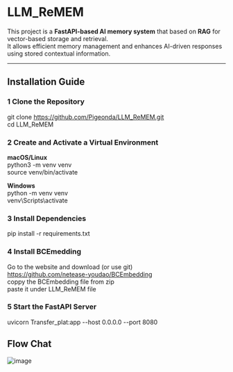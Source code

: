 # LLM_ReMEM

This project is a **FastAPI-based AI memory system** that based on **RAG** for vector-based storage and retrieval.  
It allows efficient memory management and enhances AI-driven responses using stored contextual information.  

---

##  Installation Guide

### 1 Clone the Repository
git clone https://github.com/Pigeonda/LLM_ReMEM.git  
cd LLM_ReMEM  


### 2 Create and Activate a Virtual Environment
**macOS/Linux**  
python3 -m venv venv  
source venv/bin/activate  

**Windows**  
python -m venv venv  
venv\Scripts\activate  


### 3 Install Dependencies
pip install -r requirements.txt


### 4 Install BCEmedding
Go to the website and download (or use git)   
https://github.com/netease-youdao/BCEmbedding  
coppy the BCEmbedding file from zip  
paste it under LLM_ReMEM file  

### 5 Start the FastAPI Server
uvicorn Transfer_plat:app --host 0.0.0.0 --port 8080  
  
  
## Flow Chat  
![image](https://github.com/user-attachments/assets/3dc0b96f-bc4a-4265-8af4-0480ae822509)
